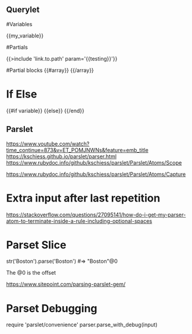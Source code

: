 ## Querylet

#Variables

{{my_variable}}

#Partials

{{>include 'link.to.path' param='{{testing}}'}}

#Partial blocks
{{#array}}
{{/array}}

# If Else
{{#if variable}}
{{else}}
{{/end}}



## Parslet

https://www.youtube.com/watch?time_continue=873&v=ET_POMJNWNs&feature=emb_title
https://kschiess.github.io/parslet/parser.html
https://www.rubydoc.info/github/kschiess/parslet/Parslet/Atoms/Scope

https://www.rubydoc.info/github/kschiess/parslet/Parslet/Atoms/Capture

# Extra input after last repetition
https://stackoverflow.com/questions/27095141/how-do-i-get-my-parser-atom-to-terminate-inside-a-rule-including-optional-spaces


# Parset Slice

str('Boston').parse('Boston') #=> "Boston"@0

The @0 is the offset


https://www.sitepoint.com/parsing-parslet-gem/

# Parset Debugging

require 'parslet/convenience'
parser.parse_with_debug(input)
